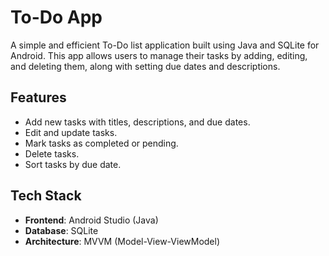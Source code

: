 # To-Do App

A simple and efficient To-Do list application built using Java and SQLite for Android. This app allows users to manage their tasks by adding, editing, and deleting them, along with setting due dates and descriptions.

## Features

- Add new tasks with titles, descriptions, and due dates.
- Edit and update tasks.
- Mark tasks as completed or pending.
- Delete tasks.
- Sort tasks by due date.



## Tech Stack

- **Frontend**: Android Studio (Java)
- **Database**: SQLite
- **Architecture**: MVVM (Model-View-ViewModel)


